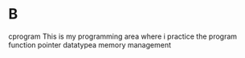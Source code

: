 # B
cprogram 
This is my programming area where i practice the program
function
pointer
datatypea
memory management
